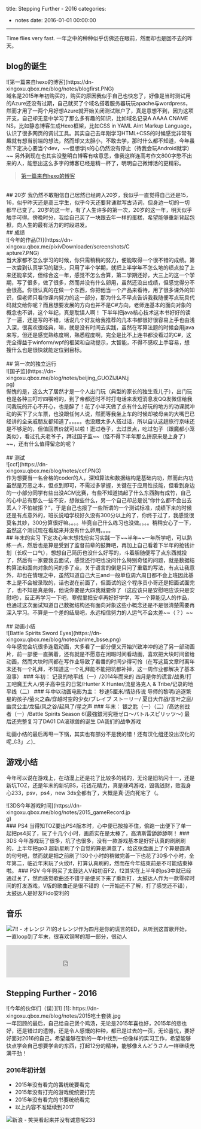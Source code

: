title: Stepping Further - 2016
categories:
  - notes
date: 2016-01-01 00:00:00
---
Time flies very fast. 一年之中的种种似乎仿佛还在眼前，然而却也是回不去的昨天。

<!-- more -->
## blog的诞生
<div class="IMGalignRight" style="width: 330px;">
![第一篇来自hexo的博客](https://dn-xingoxu.qbox.me/blog/notes/blogfirst.PNG)
</div>
域名是2015年年初购买的，购买的原因我似乎自己也快忘了，好像是当时测试用的Azure还没有过期，自己就买了个域名搭着服务器玩玩apache与wordpress，然而才用了一两个月好想Azure就开始关闭测试账户了，真是意想不到，因为这项开支，自己却无意中学习了那么多有趣的知识，比如域名记录A AAAA CNAME NS，比如静态博客生成Hexo框架，比如CSS in YAML Aint Markup Language，认识了很多网页的调试工具。其实自己去年刚学习HTML+CSS的时候感觉非常有趣就有想当前端的想法，然而却又太胆小，不敢去学，那时什么都不知道，今年虽然下定决心要当个dev，~~但想学js的心仍然没有停止（待我会玩Android就学）~~ 另外到现在也其实没整明白博客有啥意思，像我这样连高考作文800字憋不出来的人，能憋出这么多字的博客已经是精一杯了，明明自己微博活的更精彩。

> [第一篇来自hexo的博客](https://blog.xingoxu.com/uncategorized/hello-world.html)

<br />
## 20岁
我仍然不敢相信自己居然已经跨入20岁，我似乎一直觉得自己还是15，16，似乎昨天还是高三学生，似乎今天还要背诵默写古诗词，但身边一切的一切都早已变了。20岁的这一年，有了人生许多的第一次，20岁的这一年，明天似乎触手可得。傍晚时分，我给自己买了一块跟去年一样的蛋糕，希望能够重新背起包袱，向人生的最有活力的时段进发。
<br />
## 成绩
<div class="IMGalignLeft" style="width: 330px;">
![今年的作品(?)](https://dn-xingoxu.qbox.me/pixivDownloader/screenshots/Capture7.PNG)
</div>
当大家都不怎么学习的时候，你只需稍稍的努力，便能取得一个很不错的成绩。第一次尝到认真学习的甜头，只用了半个学期，就把上半学年不怎么地的绩点拉了上来还能拿奖，但综合这一年，感觉不怎么合算，第二学期还好，大三上的这一个学期，写了很多，做了很多，然而并没有什么卵用，虽然还没出成绩，但感觉得分不会很高。你很认真的在做一个东西，你把他当一个产品来看待，用了很多课外的知识，但老师只看你课内努力的这一部分，那为什么不早点告诉我我随便写点玩具代码就交给你呢？而且想要发展的方向也并不是C#方向，老师连基本的面向对象的概念也不讲，这个年纪，真是耽误人啊！
下半年把java核心技术这本书好好的读了一遍，还是写的不错，话说几个好友给我推荐的几本书都很好很容易上手也由浅入深，很喜欢很经典，嘛，就是没有时间去实践，虽然在写算法题的时候会用java来写，但还是感觉熟练度啊，熟悉程度啊，完全是比不上连书都没看过的C#，这完全得益于winform/wpf的框架和自动提示，太智能，不得不感叹上手容易，想搜什么也是很快就能定位到目标。
<br />
<br />
## 第一次的独立远行
<div class="IMGalignRight" style="width: 330px;">
![国子监](https://dn-xingoxu.qbox.me/blog/notes/beijing_GUOZIJIAN.jpg)
</div>
惭愧的是，这么大了居然才是一个人出门玩（典型的家长的独生乖儿子），出门玩也是各种三叮咛四嘱咐的，到了帝都还时不时打电话来发短消息发QQ发微信给我问我玩的开心不开心，也是醉了！花了小半天做了点有什么好玩的地方的功课就冲动的买下了火车票，也没跟任何人说，然而等我坐上车的时候却被母亲的大嘴巴已经讲的全亲戚朋友都知道了。。。。。也没跟太多人搭过话，所以自认这趟旅行京味还是不够足的，但值回票价就可以啦！逛过巷子，去过景点，吃过包子（跟魔都小笼类似），看过孔夫老爷子，拜过国子监~~（怪不得下半年那么拼原来是上身了）~~，还有什么值得留恋的呢？
<br />
<br />
## 测试
<div class="IMGalignLeft" style="width: 281px;">
![ccf](https://dn-xingoxu.qbox.me/blog/notes/ccf.PNG)
</div>
作为想要当一名合格的coder的人，深知算法和数据结构是基础内功，然而此内功虽然是万恶之本，但点到即可，不需过多掌握，关键在于应用性技能，但看到身边的一小部分同学有些出没ACM比赛，有些不知道搞起了什么东西胸有成竹，自己的心中总有那么一些不安，想做些什么，另一个自己却总是说“你什么都不会出去丢人？不怕被拒？”，于是自己也报了一些所谓的一个测试标准，成绩下来的时候还是有点意外的，班长说咱学校好久没有300分以上的了，你终于过了，我感觉很莫名其妙，300分算很好嘛。。。。毕竟自己什么练习也没做。。。。稍稍安心了一下，虽然这个测试现在看起来并没有什么卵用。。。。
<br />
## 年末的实习 
下定决心年末想找份实习实践一下~~半年~~一年所学吧，可以熟练一点，然后也是算是受到了监督前辈的鼓舞吧，再加上自己看着下半年的抢钱计划（长叹一口气），想想自己简历也没什么好写的，斗着胆随便写了点东西就投了，然后有一家要我去面试，感觉还行吧也没问什么特别奇怪的问题，就是数据结构算法和面向对象的问的多了点，关于语言的倒是只问了重载的写法，有点让我意外，却也在情理之中，虽然知道自己大三and一般单位周六周日都不会上班因此基本上是不会被录取的，话也说在前面了，但面试的这个程序员小哥还是把面试面完了，也不知是真是假，他说你要是大四我就要你了（这应该只是安慰吧应该只是安慰吧），反正再学习一下吧，寒假里把安卓再好好学学，写一个算能见人的作品，也通过这次面试知道自己数据结构还有面向对象这些小概念还是不是很清楚需要再深入学习。不算是一个差的结局吧，永远相信努力的人运气不会太差~~（？）~~
<br />
<br />
## 动画小结
<div class="IMGalignRight" style="width: 533px;">
![Battle Spirits Sword Eyes](https://dn-xingoxu.qbox.me/blog/notes/anime_bsse.png)
</div>
今年感觉会坑很多连载动画，大多看了一部分便又开始兴致冲冲的追了另一部动画片，前一部便一直搁着，还有就是不愿意在闲暇时间看动画，喜欢把大块时间留给动画，然而大块时间都在写作业导致了看番的时间少得可怜（在写这篇文章时离年末还有一个礼拜，不知道这一个礼拜能不能把坑都补掉，这一周作业都解决了基本没事）
### 年初：
记录的地平线（一）/2014年而来的 四月是你的谎言/战勇/打工吧魔王大人/男子高中生的日常/Hunter X Hunter/流星洛克人 & Tribe/记录的地平线（二）
### 年中以动画电影为主：
秒速5厘米/情热传说 导师的黎明/追逐繁星的孩子/萤火之森/穿越时空的少女/ブレイブ ストーリー/ 夏日大作战/言叶之庭/幽灵公主/龙猫/风之谷/起风了/星之声
### 年末：
银之匙（一）（二）/高达创战者（一）/Battle Spirits Season 6(最強銀河究極ゼロ～バトルスピリッツ～) 
最后还完整复习了DA01 DA滚球兽的诞生 DA我们的战争游戏 

动画小结的最后再甩一下锅，其实也有部分不是我的错！还有汉化组还没出汉化的呢\_(:3」∠)\_
<br />
## 游戏小结

今年可以说在游戏上，在动漫上还是花了比较多的钱的，无论是旧坑闪十一，还是新坑TOZ，还是年末的新坑BS，花钱花精力，真是辣鸡游戏，毁我钱财，败我身心233，psv，ps4，new 3ds全都有了，大概是真·迈向死宅了（。
<div class="IMGalignLeft" style="width: 335px;">
![3DS今年游戏时间](https://dn-xingoxu.qbox.me/blog/notes/2015_gameRecord.jpg)
</div>
### PS4
当得知TOZ要出PS4版本时，心中便已按捺不住，偷跑一出便下了单一起把ps4买了，玩了十几个小时，画质实在是太棒了，高清斯雷舔舔舔啊！
### 3DS
今年游戏玩了很多，坑了也很多，没有一款游戏基本是好好认真的刷刷刷的，上半年把go3 超新星刷了个自觉的算是满意了，给这张盘画上了个算是圆满的句号吧，然而就是把之前刷了130个小时的稍微完善一下也花了30多个小时，全年第二，临近年末玩了火纹if，打算认真刷的，然而在今年结束前是不可能结束掉啦。
### PSV
今年购买了太鼓达人V和初音F2，f2其实在上半年的ps3中就已经通过关了，然而感觉歌曲还不错于是便买下来了重新打，太鼓达人作为一款零碎时间的打发游戏，V版的歌曲还是很不错的（一开始还不了解，打了感觉还不错），太鼓达人是好友Fido安利的


## 音乐
![7!! - オレンジ](https://dn-xingoxu.qbox.me/blog/notes/orange-7!!.png)
7!!的オレンジ作为四月是你的谎言的ED，从听到这首歌开始，一直loop到了年末，很喜欢钢琴的那一部分，很动人

<iframe frameborder="no" border="0" marginwidth="0" marginheight="0" width=330 height=86 src="https://music.163.com/outchain/player?type=2&id=30496836&auto=0&height=66"></iframe>

## Stepping Further - 2016
<div class="IMGalignRight" style="width: 330px;">
![今年的伙伴们（误）][1]
[1]: https://dn-xingoxu.qbox.me/blog/notes/2015吃土套装.jpg
</div>
一年回顾的最后，自己给自己煲个鸡汤，无论是2015年喜也好，2015年的悲也好，还是错过的遗憾，还是令人感慨的种种，都已是过去的一页，无论喜忧，要好好面对2016的自己，希望能够在新的一年中找到一份像样的实习工作，希望能够快点学会自己想要学会的东西，打起12分的精神，能够像えんどうさん一样继续充满干劲！

### 2016年初计划
* 2015年没有看完的番统统要看完
* 2015年没有打完的游戏统统要打完
* 2015年没有看完的书要统统看完
* 以上内容不准延续到2017

![新浪 - 笑哭](http://img.t.sinajs.cn/t4/appstyle/expression/ext/normal/34/xiaoku_thumb.gif)看起来并没有诚意呢233
